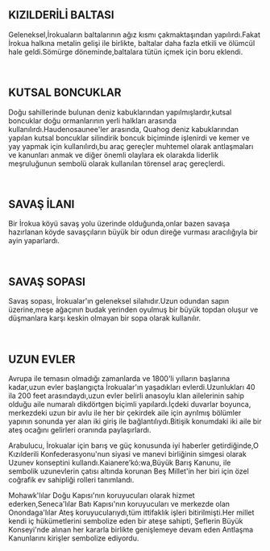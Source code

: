 
&nbsp;
<h2>KIZILDERİLİ BALTASI</h2>
Geleneksel,İrokuaların baltalarının ağız kısmı çakmaktaşından yapılırdı.Fakat İrokua halkına metalin gelişi ile birlikte, baltalar daha fazla etkili ve ölümcül hale geldi.Sömürge döneminde,baltalara tütün içmek için boru eklendi.

&nbsp;
<h2>KUTSAL BONCUKLAR</h2>
Doğu sahillerinde bulunan deniz kabuklarından yapılmışlardır,kutsal boncuklar doğu ormanlarının yerli halkları arasında kullanılırdı.Haudenosaunee'ler arasında, Quahog deniz kabuklarından yapılan kutsal boncuklar silindirik boncuk biçiminde işlenirdi ve kemer ve yay yapmak için kullanılırdı,bu araç gereçler muhtemel olarak antlaşmaları ve kanunları anmak ve diğer önemli olaylara ek olarakda liderlik meşruluğunun sembolü olarak kullanılan törensel araç gereçlerdi.

&nbsp;
<h2>SAVAŞ İLANI</h2>
Bir İrokua köyü savaş yolu üzerinde olduğunda,onlar bazen savaşa hazırlanan köyde savaşçıların büyük bir odun direğe vurması aracılığıyla bir ayin yaparlardı.

&nbsp;
<h2>SAVAŞ SOPASI</h2>
Savaş sopası, İrokualar'ın geleneksel silahıdır.Uzun odundan sapın üzerine,meşe ağaçının budak yerinden oyulmuş bir büyük topdan oluşur ve düşmanlara karşı keskin olmayan bir sopa olarak kullanılır.

&nbsp;
<h2>UZUN EVLER</h2>
Avrupa ile temasın olmadığı zamanlarda ve 1800'li yılların başlarına kadar,uzun evler başlangıçta İrokualar'ın yaşadıkları evlerdi.Uzunlukları 40 ila 200 feet arasındaydı,uzun evler belirli anasoylu klan ailelerinin sahip olduğu aile numaralı dikdörtgen biçimli yapılardı.İçdeki duvarlar boyunca, merkezdeki uzun bir avlu ile her bir çekirdek aile için ayrılmış bölümler yapının sonunda yer alan iki giriş ile bağlantılıydı.Bitişik konumdaki iki aile bir ateş ocağını gelirleri oranında paylaşırlardı.

Arabulucu, İrokualar için barış ve güç konusunda iyi haberler getirdiğinde,O Kızılderili Konfederasyonu'nun siyasi ve manevi birliğinin simgesi olarak Uzunev konseptini kullandı.Kaianere’kó:wa,Büyük Barış Kanunu, ile sembolik uzunevlerin çatısı altında korunan Beş Millet'in her biri için özel coğrafik ev sahipliği rolleri tanımlandı.

Mohawk'lılar Doğu Kapısı'nın koruyucuları olarak hizmet ederken,Seneca'lılar Batı Kapısı'nın koruyucuları ve merkezde olan Onondaga'lılar Ateş koruyucularıydı,tüm ittifaklık işleri bitirilmişti.Her millet kendi iç hükümetlerini sembolize eden bir ateşe sahipti, Şeflerin Büyük Konseyi'nde alınan her kararla birlikte genişlemeye devam eden Antlaşma Kanunlarını kirişler sembolize ediyordu.

&nbsp;

&nbsp;
